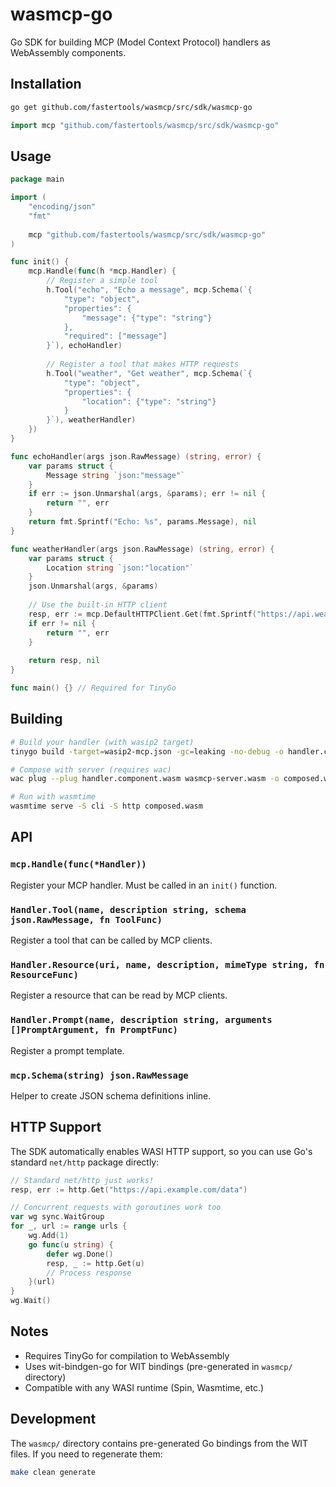 # wasmcp-go

Go SDK for building MCP (Model Context Protocol) handlers as WebAssembly components.

## Installation

```bash
go get github.com/fastertools/wasmcp/src/sdk/wasmcp-go
```

```go
import mcp "github.com/fastertools/wasmcp/src/sdk/wasmcp-go"
```

## Usage

```go
package main

import (
    "encoding/json"
    "fmt"
    
    mcp "github.com/fastertools/wasmcp/src/sdk/wasmcp-go"
)

func init() {
    mcp.Handle(func(h *mcp.Handler) {
        // Register a simple tool
        h.Tool("echo", "Echo a message", mcp.Schema(`{
            "type": "object",
            "properties": {
                "message": {"type": "string"}
            },
            "required": ["message"]
        }`), echoHandler)
        
        // Register a tool that makes HTTP requests
        h.Tool("weather", "Get weather", mcp.Schema(`{
            "type": "object", 
            "properties": {
                "location": {"type": "string"}
            }
        }`), weatherHandler)
    })
}

func echoHandler(args json.RawMessage) (string, error) {
    var params struct {
        Message string `json:"message"`
    }
    if err := json.Unmarshal(args, &params); err != nil {
        return "", err
    }
    return fmt.Sprintf("Echo: %s", params.Message), nil
}

func weatherHandler(args json.RawMessage) (string, error) {
    var params struct {
        Location string `json:"location"`
    }
    json.Unmarshal(args, &params)
    
    // Use the built-in HTTP client
    resp, err := mcp.DefaultHTTPClient.Get(fmt.Sprintf("https://api.weather.com/%s", params.Location))
    if err != nil {
        return "", err
    }
    
    return resp, nil
}

func main() {} // Required for TinyGo
```

## Building

```bash
# Build your handler (with wasip2 target)
tinygo build -target=wasip2-mcp.json -gc=leaking -no-debug -o handler.component.wasm main.go

# Compose with server (requires wac)
wac plug --plug handler.component.wasm wasmcp-server.wasm -o composed.wasm

# Run with wasmtime
wasmtime serve -S cli -S http composed.wasm
```

## API

### `mcp.Handle(func(*Handler))`

Register your MCP handler. Must be called in an `init()` function.

### `Handler.Tool(name, description string, schema json.RawMessage, fn ToolFunc)`

Register a tool that can be called by MCP clients.

### `Handler.Resource(uri, name, description, mimeType string, fn ResourceFunc)`

Register a resource that can be read by MCP clients.

### `Handler.Prompt(name, description string, arguments []PromptArgument, fn PromptFunc)`

Register a prompt template.

### `mcp.Schema(string) json.RawMessage`

Helper to create JSON schema definitions inline.

## HTTP Support

The SDK automatically enables WASI HTTP support, so you can use Go's standard `net/http` package directly:

```go
// Standard net/http just works!
resp, err := http.Get("https://api.example.com/data")

// Concurrent requests with goroutines work too
var wg sync.WaitGroup
for _, url := range urls {
    wg.Add(1)
    go func(u string) {
        defer wg.Done()
        resp, _ := http.Get(u)
        // Process response
    }(url)
}
wg.Wait()
```

## Notes

- Requires TinyGo for compilation to WebAssembly
- Uses wit-bindgen-go for WIT bindings (pre-generated in `wasmcp/` directory)
- Compatible with any WASI runtime (Spin, Wasmtime, etc.)

## Development

The `wasmcp/` directory contains pre-generated Go bindings from the WIT files. If you need to regenerate them:

```bash
make clean generate
```